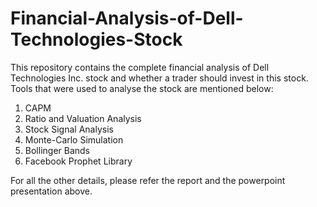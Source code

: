 # Financial-Analysis-of-Dell-Technologies-Stock

This repository contains the complete financial analysis of Dell Technologies Inc. stock and whether a trader should invest in this stock. Tools that were used to analyse the stock are mentioned below:

1) CAPM
2) Ratio and Valuation Analysis
3) Stock Signal Analysis
4) Monte-Carlo Simulation
5) Bollinger Bands
6) Facebook Prophet Library

For all the other details, please refer the report and the powerpoint presentation above.

